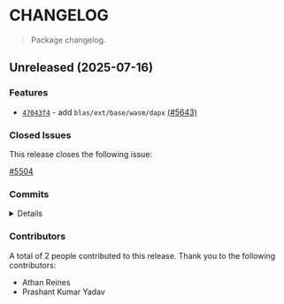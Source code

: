 # CHANGELOG

> Package changelog.

<section class="release" id="unreleased">

## Unreleased (2025-07-16)

<section class="features">

### Features

-   [`47043f4`](https://github.com/stdlib-js/stdlib/commit/47043f4dd5b22794abc28364824a19e1712a8dc7) - add `blas/ext/base/wasm/dapx` [(#5643)](https://github.com/stdlib-js/stdlib/pull/5643)

</section>

<!-- /.features -->

<section class="issues">

### Closed Issues

This release closes the following issue:

[#5504](https://github.com/stdlib-js/stdlib/issues/5504)

</section>

<!-- /.issues -->

<section class="commits">

### Commits

<details>

-   [`7ee7d36`](https://github.com/stdlib-js/stdlib/commit/7ee7d3670bc523f7353b5bf2d048a144a2c67e01) - **docs:** fix typo _(by Athan Reines)_
-   [`47043f4`](https://github.com/stdlib-js/stdlib/commit/47043f4dd5b22794abc28364824a19e1712a8dc7) - **feat:** add `blas/ext/base/wasm/dapx` [(#5643)](https://github.com/stdlib-js/stdlib/pull/5643) _(by Prashant Kumar Yadav, Athan Reines, stdlib-bot)_

</details>

</section>

<!-- /.commits -->

<section class="contributors">

### Contributors

A total of 2 people contributed to this release. Thank you to the following contributors:

-   Athan Reines
-   Prashant Kumar Yadav

</section>

<!-- /.contributors -->

</section>

<!-- /.release -->

